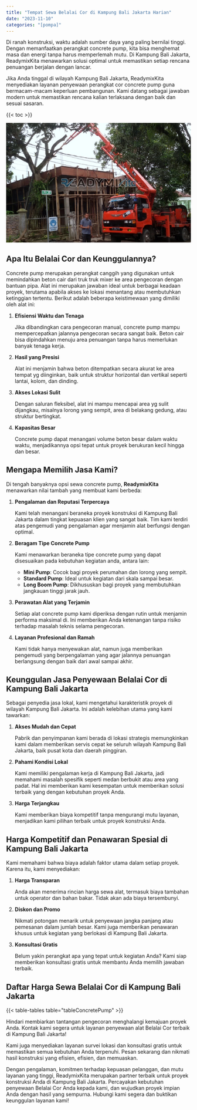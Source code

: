 ```yaml
---
title: "Tempat Sewa Belalai Cor di Kampung Bali Jakarta Harian"
date: "2023-11-10"
categories: "[pompa]"
---
```


Di ranah konstruksi, waktu adalah sumber daya yang paling bernilai tinggi. Dengan memanfaatkan perangkat concrete pump, kita bisa menghemat masa dan energi tanpa harus memperlemah mutu. Di Kampung Bali Jakarta, ReadymixKita menawarkan solusi optimal untuk memastikan setiap rencana penuangan berjalan dengan lancar.

Jika Anda tinggal di wilayah Kampung Bali Jakarta, ReadymixKita menyediakan layanan penyewaan perangkat cor concrete pump guna bermacam-macam keperluan pembangunan. Kami datang sebagai jawaban modern untuk memastikan rencana kalian terlaksana dengan baik dan sesuai sasaran.

{{< toc >}}

![Tempat Sewa Belalai Cor di Kampung Bali Jakarta Harian](/images/pompa/sewa-pompa-17.jpg)

## Apa Itu Belalai Cor dan Keunggulannya?

Concrete pump merupakan perangkat canggih yang digunakan untuk memindahkan beton cair dari truk truk mixer ke area pengecoran dengan bantuan pipa. Alat ini merupakan jawaban ideal untuk berbagai keadaan proyek, terutama apabila akses ke lokasi menantang atau membutuhkan ketinggian tertentu. Berikut adalah beberapa keistimewaan yang dimiliki oleh alat ini:

1. **Efisiensi Waktu dan Tenaga**

   Jika dibandingkan cara pengecoran manual, concrete pump mampu mempercepatkan jalannya pengecoran secara sangat baik. Beton cair bisa dipindahkan menuju area penuangan tanpa harus memerlukan banyak tenaga kerja.

2. **Hasil yang Presisi**

   Alat ini menjamin bahwa beton ditempatkan secara akurat ke area tempat yg diinginkan, baik untuk struktur horizontal dan vertikal seperti lantai, kolom, dan dinding.

3. **Akses Lokasi Sulit**

   Dengan saluran fleksibel, alat ini mampu mencapai area yg sulit dijangkau, misalnya lorong yang sempit, area di belakang gedung, atau struktur bertingkat.

4. **Kapasitas Besar**

   Concrete pump dapat menangani volume beton besar dalam waktu waktu, menjadikannya opsi tepat untuk proyek berukuran kecil hingga dan besar.

## Mengapa Memilih Jasa Kami?

Di tengah banyaknya opsi sewa concrete pump, **ReadymixKita** menawarkan nilai tambah yang membuat kami berbeda:

1. **Pengalaman dan Reputasi Terpercaya**

   Kami telah menangani beraneka proyek konstruksi di Kampung Bali Jakarta dalam tingkat kepuasan klien yang sangat baik. Tim kami terdiri atas pengemudi yang pengalaman agar menjamin alat berfungsi dengan optimal.

2. **Beragam Tipe Concrete Pump**

   Kami menawarkan beraneka tipe concrete pump yang dapat disesuaikan pada kebutuhan kegiatan anda, antara lain:
   - **Mini Pump**: Cocok bagi proyek perumahan dan lorong yang sempit.
   - **Standard Pump**: Ideal untuk kegiatan dari skala sampai besar.
   - **Long Boom Pump**: Dikhususkan bagi proyek yang membutuhkan jangkauan tinggi jarak jauh.

3. **Perawatan Alat yang Terjamin**

   Setiap alat concrete pump kami diperiksa dengan rutin untuk menjamin performa maksimal di. Ini memberikan Anda ketenangan tanpa risiko terhadap masalah teknis selama pengecoran.

4. **Layanan Profesional dan Ramah**

   Kami tidak hanya menyewakan alat, namun juga memberikan pengemudi yang berpengalaman yang agar jalannya penuangan berlangsung dengan baik dari awal sampai akhir.

## Keunggulan Jasa Penyewaan Belalai Cor di Kampung Bali Jakarta

Sebagai penyedia jasa lokal, kami mengetahui karakteristik proyek di wilayah Kampung Bali Jakarta. Ini adalah kelebihan utama yang kami tawarkan:

1. **Akses Mudah dan Cepat**

   Pabrik dan penyimpanan kami berada di lokasi strategis memungkinkan kami dalam memberikan servis cepat ke seluruh wilayah Kampung Bali Jakarta, baik pusat kota dan daerah pinggiran.

2. **Pahami Kondisi Lokal**

   Kami memiliki pengalaman kerja di Kampung Bali Jakarta, jadi memahami masalah spesifik seperti medan berbukit atau area yang padat. Hal ini memberikan kami kesempatan untuk memberikan solusi terbaik yang dengan kebutuhan proyek Anda.

3. **Harga Terjangkau**

   Kami memberikan biaya kompetitif tanpa mengurangi mutu layanan, menjadikan kami pilihan terbaik untuk proyek konstruksi Anda.

## Harga Kompetitif dan Penawaran Spesial di Kampung Bali Jakarta

Kami memahami bahwa biaya adalah faktor utama dalam setiap proyek. Karena itu, kami menyediakan:

1. **Harga Transparan**

   Anda akan menerima rincian harga sewa alat, termasuk biaya tambahan untuk operator dan bahan bakar. Tidak akan ada biaya tersembunyi.

2. **Diskon dan Promo**

   Nikmati potongan menarik untuk penyewaan jangka panjang atau pemesanan dalam jumlah besar. Kami juga memberikan penawaran khusus untuk kegiatan yang berlokasi di Kampung Bali Jakarta.

3. **Konsultasi Gratis**

   Belum yakin perangkat apa yang tepat untuk kegiatan Anda? Kami siap memberikan konsultasi gratis untuk membantu Anda memilih jawaban terbaik.

## Daftar Harga Sewa Belalai Cor di Kampung Bali Jakarta

{{< table-tables table="tableConcretePump" >}}

Hindari membiarkan tantangan pengecoran menghalangi kemajuan proyek Anda. Kontak kami segera untuk layanan penyewaan alat Belalai Cor terbaik di Kampung Bali Jakarta!

Kami juga menyediakan layanan survei lokasi dan konsultasi gratis untuk memastikan semua kebutuhan Anda terpenuhi. Pesan sekarang dan nikmati hasil konstruksi yang efisien, efisien, dan memuaskan.

Dengan pengalaman, komitmen terhadap kepuasan pelanggan, dan mutu layanan yang tinggi, ReadymixKita merupakan partner terbaik untuk proyek konstruksi Anda di Kampung Bali Jakarta. Percayakan kebutuhan penyewaan Belalai Cor Anda kepada kami, dan wujudkan proyek impian Anda dengan hasil yang sempurna. Hubungi kami segera dan buktikan keunggulan layanan kami!